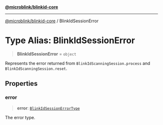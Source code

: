 [**@microblink/blinkid-core**](../README.md)

***

[@microblink/blinkid-core](../README.md) / BlinkIdSessionError

# Type Alias: BlinkIdSessionError

> **BlinkIdSessionError** = `object`

Represents the error returned from `BlinkIdScanningSession.process` and
`BlinkIdScanningSession.reset`.

## Properties

### error

> **error**: [`BlinkIdSessionErrorType`](BlinkIdSessionErrorType.md)

The error type.
